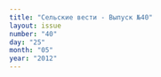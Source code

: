 ```yaml
---
title: "Сельские вести - Выпуск №40"
layout: issue
number: "40"
day: "25"
month: "05"
year: "2012"
---
```


